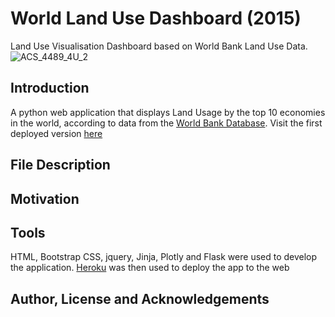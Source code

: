 # World Land Use Dashboard (2015)
Land Use Visualisation Dashboard based on World Bank Land Use Data. 
![ACS_4489_4U_2](https://user-images.githubusercontent.com/67300602/133222128-6ab23283-797f-463a-b84f-1c817e570d8e.jpg)

## Introduction
A python web application that displays Land Usage by the top 10 economies in the world, according to data from the [World Bank Database](data.worldbank.org). 
Visit the first deployed version [here](https://my-wblives-app.herokuapp.com/)

## File Description


## Motivation


## Tools
HTML, Bootstrap CSS, jquery, Jinja, Plotly and Flask were used to develop the application. [Heroku](Heroku.com) was then used to deploy the app to the web


## Author, License and Acknowledgements


